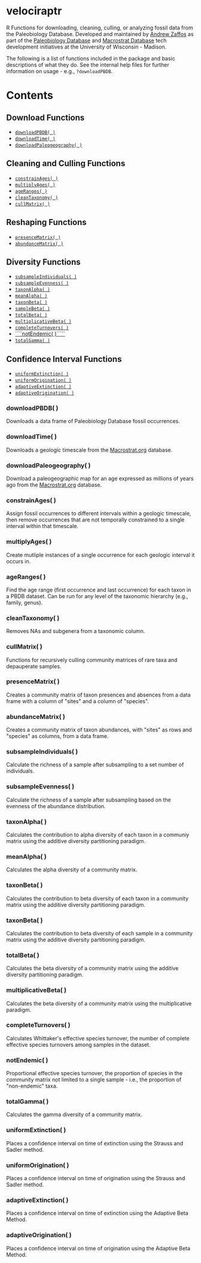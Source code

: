 # velociraptr
R Functions for downloading, cleaning, culling, or analyzing fossil data from the Paleobiology Database. Developed and maintained by [Andrew Zaffos](https://macrostrat.org) as part of the [Paleobiology Database](https://paleobiodb.org) and [Macrostrat Database](https://macrostrat.org) tech development initiatives at the University of Wisconsin - Madison.

The following is a list of functions included in the package and basic descriptions of what they do. See the internal help files for further information on usage - e.g., ````?downloadPBDB````.

# Contents
## Download Functions
+ [````downloadPBDB( )````](#downloadpbdb-)
+ [````downloadTime( )````](#downloadtime-)
+ [````downloadPaleogeography( )````](#downloadpaleogeography-)

## Cleaning and Culling Functions
+ [````constrainAges( )````](#constrainages-)
+ [````multiplyAges( )````](#multiplyages-)
+ [````ageRanges( )````](#ageranges-)
+ [````cleanTaxonomy( )````](#cleantaxonomy-)
+ [````cullMatrix( )````](#cullmatrix-)

## Reshaping Functions
+ [````presenceMatrix( )````](#presencematrix-)
+ [````abundanceMatrix( )````](#abundancematrix-)

## Diversity Functions
+ [````subsampleIndividuals( )````](#subsampleindividuals-)
+ [````subsampleEvenness( )````](#subsampleevenness-)
+ [````taxonAlpha( )````](#taxonalpha-)
+ [````meanAlpha( )````](#meanalpha-)
+ [````taxonBeta( )````](#taxonbeta-)
+ [````sampleBeta( )````](#samplebeta-)
+ [````totalBeta( )````](#totalbeta-)
+ [````multiplicativeBeta( )````](#multiplicativebeta-)
+ [````completeTurnovers( )````](#completeturnovers-)
+ [````notEndemic( )`````](#notendemic-)
+ [````totalGamma( )````](#totalgamma-)

## Confidence Interval Functions
+ [````uniformExtinction( )````](#uniformextinction-)
+ [````uniformOrigination( )````](#uniformorigination-)
+ [````adaptiveExtinction( )````](#adaptiveextinction-)
+ [````adaptiveOrigination( )````](#adaptiveorigination-)

### downloadPBDB( )
Downloads a data frame of Paleobiology Database fossil occurrences.

### downloadTime( )
Downloads a geologic timescale from the [Macrostrat.org](www.macrostrat.org) database.

### downloadPaleogeography( )
Download a paleogeographic map for an age expressed as millions of years ago from the [Macrostrat.org](www.macrostrat.org) database.

### constrainAges( )
Assign fossil occurrences to different intervals within a geologic timescale, then remove occurrences that are not temporally constrained to a single interval within that timescale.

### multiplyAges( )
Create mutliple instances of a single occurrence for each geologic interval it occurs in.

### ageRanges( )
Find the age range (first occurrence and last occurrence) for each taxon in a PBDB dataset. Can be run for any level of the taxonomic hierarchy (e.g., family, genus).

### cleanTaxonomy( )
Removes NAs and subgenera from a taxonomic column.

### cullMatrix( )
Functions for recursively culling community matrices of rare taxa and depauperate samples.

### presenceMatrix( )
Creates a community matrix of taxon presences and absences from a data frame with a column of "sites" and a column of "species".

### abundanceMatrix( )
Creates a community matrix of taxon abundances, with "sites" as rows and "species" as columns, from a data frame.

### subsampleIndividuals( )
Calculate the richness of a sample after subsampling to a set number of individuals.

### subsampleEvenness( )
Calculate the richness of a sample after subsampling based on the evenness of the abundance distribution.

### taxonAlpha( )
Calculates the contribution to alpha diversity of each taxon in a communiy matrix using the additive diversity partitioning paradigm.

### meanAlpha( )
Calculates the alpha diversity of a community matrix.

### taxonBeta( )
Calculates the contribution to beta diversity of each taxon in a community matrix using the additive diversity partitioning paradigm.

### taxonBeta( )
Calculates the contribution to beta diversity of each sample in a community matrix using the additive diversity partitioning paradigm.

### totalBeta( )
Calculates the beta diversity of a community matrix using the additive diversity partitioning paradigm.

### multiplicativeBeta( )
Calculates the beta diversity of a community matrix using the multiplicative paradigm.

### completeTurnovers( )
Calculates Whittaker's effective species turnover, the number of complete effective species turnovers among samples in the dataset. 

### notEndemic( )
Proportional effective species turnover, the proportion of species in the community matrix not limited to a single sample - i.e., the proportion of "non-endemic" taxa.

### totalGamma( )
Calculates the gamma diversity of a community matrix.

### uniformExtinction( )
Places a confidence interval on time of extinction using the Strauss and Sadler method.

### uniformOrigination( )
Places a confidence interval on time of origination using the Strauss and Sadler method.

### adaptiveExtinction( )
Places a confidence interval on time of extinction using the Adaptive Beta Method.

### adaptiveOrigination( )
Places a confidence interval on time of origination using the Adaptive Beta Method.

